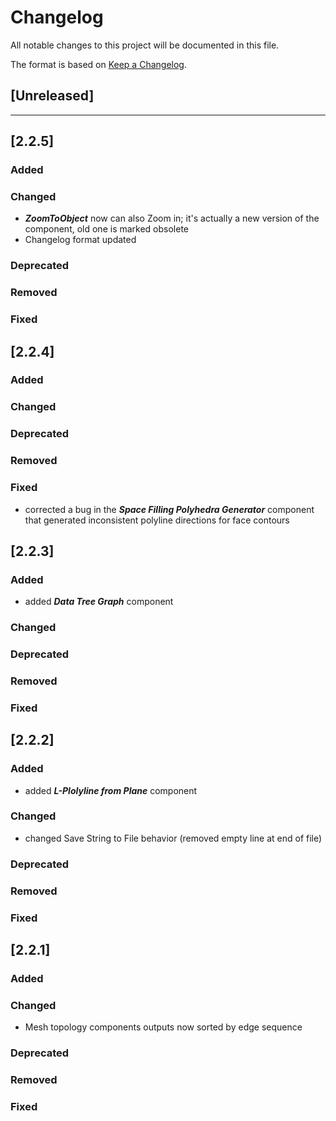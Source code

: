 # Changelog
All notable changes to this project will be documented in this file.

The format is based on [Keep a Changelog](https://keepachangelog.com/en/1.0.0/).

## [Unreleased]
---
## [2.2.5]
### Added

### Changed
- _**ZoomToObject**_ now can also Zoom in; it's actually a new version of the component, old one is marked obsolete
- Changelog format updated

### Deprecated

### Removed

### Fixed

## [2.2.4]
### Added

### Changed

### Deprecated

### Removed

### Fixed
- corrected a bug in the  _**Space Filling Polyhedra Generator**_ component that generated inconsistent polyline directions for face contours

## [2.2.3]
### Added
- added _**Data Tree Graph**_ component
### Changed

### Deprecated

### Removed

### Fixed


## [2.2.2]
### Added
- added _**L-Plolyline from Plane**_ component
### Changed
- changed Save String to File behavior (removed empty line at end of file)
### Deprecated

### Removed

### Fixed

## [2.2.1]
### Added

### Changed
- Mesh topology components outputs now sorted by edge sequence
### Deprecated

### Removed

### Fixed